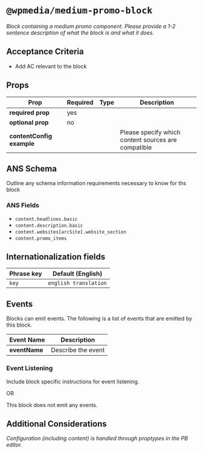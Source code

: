 # `@wpmedia/medium-promo-block`

_Block containing a medium promo component. Please provide a 1-2 sentence description of what the block is and what it does._

## Acceptance Criteria

- Add AC relevant to the block

## Props

| **Prop**                  | **Required** | **Type** | **Description**                                     |
| ------------------------- | ------------ | -------- | --------------------------------------------------- |
| **required prop**         | yes          |          |                                                     |
| **optional prop**         | no           |          |                                                     |
| **contentConfig example** |              |          | Please specify which content sources are compatible |

## ANS Schema

Outline any schema information requirements necessary to know for ths block

### ANS Fields

- `content.headlines.basic`
- `content.description.basic`
- `content.websites[arcSite].website_section`
- `content.promo_items`

## Internationalization fields

| Phrase key | Default (English)     |
| ---------- | --------------------- |
| `key`      | `english translation` |

## Events

Blocks can emit events. The following is a list of events that are emitted by this block.

| **Event Name** | **Description**    |
| -------------- | ------------------ |
| **eventName**  | Describe the event |

### Event Listening

Include block specific instructions for event listening.

OR

This block does not emit any events.

## Additional Considerations

_Configuration (including content) is handled through proptypes in the PB editor._
